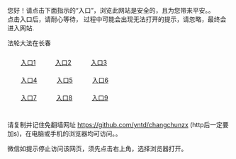 您好！请点击下面指示的“入口”，浏览此网站是安全的，且为您带来平安。。 <br/>
点击入口后，请耐心等待， 过程中可能会出现无法打开的提示，请忽略，最终会进入网站. </br>

法轮大法在长春<br/>
<div style="padding:10px"><a style="margin:20px" target="_blank" href="https://dmci9na1c4opx.cloudfront.net/2Qpsp?ccsqfhrz" id="ccLink1" rel="nofollow">入口1</a> <a target="_blank" style="margin:20px" href="https://d2xqjg5ze4uth2.cloudfront.net/2Qpsp?fwaqncx" id="ccLink2" rel="nofollow">入口2</a> <a style="margin:20px" target="_blank" href="https://d3dwt5ngbu49p3.cloudfront.net/2Qpsp?kppykji" id="ccLink3" rel="nofollow">入口3</a></div>

<div style="padding:10px" ><a style="margin:20px" target="_blank" href="https://dmci9na1c4opx.cloudfront.net/2Qpsp?ccsqfhrz" id="ccLink4" rel="nofollow">入口4</a> <a style="margin:20px" href="https://d2xqjg5ze4uth2.cloudfront.net/2Qpsp?fwaqncx" target="_blank" id="ccLink5" rel="nofollow">入口5</a> <a style="margin:20px" href="https://d3dwt5ngbu49p3.cloudfront.net/2Qpsp?kppykji" target="_blank" id="ccLink6" rel="nofollow">入口6</a></div>

<div style="padding:10px"><a style="margin:20px" target="_blank" href="https://dmci9na1c4opx.cloudfront.net/2Qpsp?ccsqfhrz" id="ccLink7" rel="nofollow">入口7</a> <a style="margin:20px" href="https://d2xqjg5ze4uth2.cloudfront.net/2Qpsp?fwaqncx" target="_blank" id="ccLink8" rel="nofollow">入口8</a> <a style="margin:20px" target="_blank" href="https://d3dwt5ngbu49p3.cloudfront.net/2Qpsp?kppykji" id="ccLink9" rel="nofollow">入口9</a></div>

<br/>



请复制并记住免翻墙网址 https://github.com/yntd/changchunzx (http后一定要加s)，在电脑或手机的浏览器均可访问。。<br/>

微信如提示停止访问该网页，须先点击右上角，选择浏览器打开。
